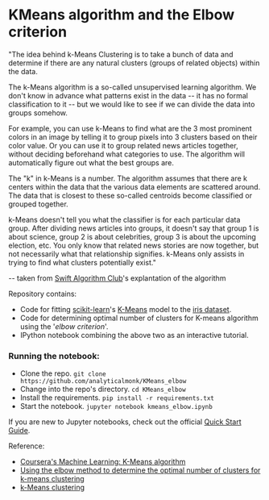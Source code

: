 # KMeans algorithm and the Elbow criterion

"The idea behind k-Means Clustering is to take a bunch of data and determine if there are any natural clusters (groups of related objects) within the data.

The k-Means algorithm is a so-called unsupervised learning algorithm. We don't know in advance what patterns exist in the data -- it has no formal classification to it -- but we would like to see if we can divide the data into groups somehow.

For example, you can use k-Means to find what are the 3 most prominent colors in an image by telling it to group pixels into 3 clusters based on their color value. Or you can use it to group related news articles together, without deciding beforehand what categories to use. The algorithm will automatically figure out what the best groups are.

The "k" in k-Means is a number. The algorithm assumes that there are k centers within the data that the various data elements are scattered around. The data that is closest to these so-called centroids become classified or grouped together.

k-Means doesn't tell you what the classifier is for each particular data group. After dividing news articles into groups, it doesn't say that group 1 is about science, group 2 is about celebrities, group 3 is about the upcoming election, etc. You only know that related news stories are now together, but not necessarily what that relationship signifies. k-Means only assists in trying to find what clusters potentially exist."

-- taken from [Swift Algorithm Club](https://github.com/raywenderlich/swift-algorithm-club/tree/master/K-Means)'s explantation of the algorithm

Repository contains:
- Code for fitting [scikit-learn](http://scikit-learn.org/)'s [K-Means](http://scikit-learn.org/stable/modules/generated/sklearn.cluster.KMeans.html) model to the [iris dataset](https://archive.ics.uci.edu/ml/datasets/Iris).
- Code for determining optimal number of clusters for K-means algorithm using the '_elbow criterion_'.
- IPython notebook combining the above two as an interactive tutorial.

### Running the notebook:
- Clone the repo.
  `git clone https://github.com/analyticalmonk/KMeans_elbow`
- Change into the repo's directory.
  `cd KMeans_elbow`
- Install the requirements.
  `pip install -r requirements.txt`
- Start the notebook.
  `jupyter notebook kmeans_elbow.ipynb`

If you are new to Jupyter notebooks, check out the official [Quick Start Guide](https://jupyter-notebook-beginner-guide.readthedocs.io/en/latest/).

Reference:
- [Coursera's Machine Learning: K-Means algorithm](https://www.coursera.org/learn/machine-learning/lecture/93VPG/k-means-algorithm)
- [Using the elbow method to determine the optimal number of clusters for k-means clustering](https://bl.ocks.org/rpgove/0060ff3b656618e9136b)
- [k-Means clustering](https://github.com/raywenderlich/swift-algorithm-club/tree/master/K-Means)
